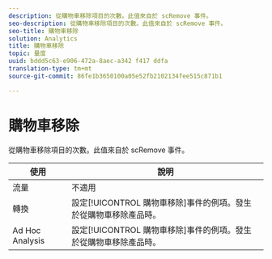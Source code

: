 ```yaml
---
description: 從購物車移除項目的次數。此值來自於 scRemove 事件。
seo-description: 從購物車移除項目的次數。此值來自於 scRemove 事件。
seo-title: 購物車移除
solution: Analytics
title: 購物車移除
topic: 量度
uuid: bddd5c63-e906-472a-8aec-a342 f417 ddfa
translation-type: tm+mt
source-git-commit: 86fe1b3650100a05e52fb2102134fee515c871b1

---
```



# 購物車移除

從購物車移除項目的次數。此值來自於 scRemove 事件。

| 使用 | 說明 |
|---|---|
| 流量 | 不適用 |
| 轉換 | 設定[!UICONTROL 購物車移除]事件的例項。發生於從購物車移除產品時。 |
| Ad Hoc Analysis | 設定[!UICONTROL 購物車移除]事件的例項。發生於從購物車移除產品時。 |

